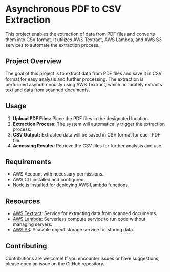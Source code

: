 # Asynchronous PDF to CSV Extraction

This project enables the extraction of data from PDF files and converts them into CSV format. It utilizes AWS Textract, AWS Lambda, and AWS S3 services to automate the extraction process.

## Project Overview

The goal of this project is to extract data from PDF files and save it in CSV format for easy analysis and further processing. The extraction is performed asynchronously using AWS Textract, which accurately extracts text and data from scanned documents.

## Usage

1. **Upload PDF Files:** Place the PDF files in the designated location.
2. **Extraction Process:** The system will automatically trigger the extraction process.
3. **CSV Output:** Extracted data will be saved in CSV format for each PDF file.
4. **Accessing Results:** Retrieve the CSV files for further analysis and use.

## Requirements

- AWS Account with necessary permissions.
- AWS CLI installed and configured.
- Node.js installed for deploying AWS Lambda functions.

## Resources

- [AWS Textract](https://aws.amazon.com/textract/): Service for extracting data from scanned documents.
- [AWS Lambda](https://aws.amazon.com/lambda/): Serverless compute service to run code without managing servers.
- [AWS S3](https://aws.amazon.com/s3/): Scalable object storage service for storing data.

## Contributing

Contributions are welcome! If you encounter issues or have suggestions, please open an issue on the GitHub repository.

